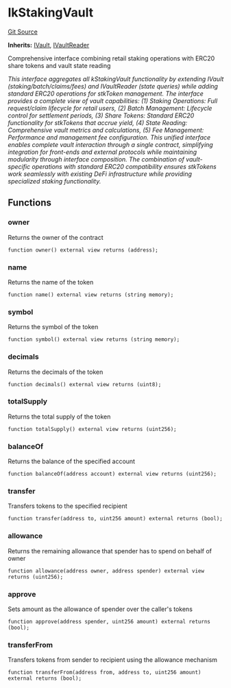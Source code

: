 # IkStakingVault
[Git Source](https://github.com/VerisLabs/KAM/blob/7810ef786f844ebd78831ee424b7ee896113d92b/src/interfaces/IkStakingVault.sol)

**Inherits:**
[IVault](/src/interfaces/IVault.sol/interface.IVault.md), [IVaultReader](/src/interfaces/modules/IVaultReader.sol/interface.IVaultReader.md)

Comprehensive interface combining retail staking operations with ERC20 share tokens and vault state reading

*This interface aggregates all kStakingVault functionality by extending IVault (staking/batch/claims/fees) and
IVaultReader (state queries) while adding standard ERC20 operations for stkToken management. The interface provides
a complete view of vault capabilities: (1) Staking Operations: Full request/claim lifecycle for retail users,
(2) Batch Management: Lifecycle control for settlement periods, (3) Share Tokens: Standard ERC20 functionality for
stkTokens that accrue yield, (4) State Reading: Comprehensive vault metrics and calculations, (5) Fee Management:
Performance and management fee configuration. This unified interface enables complete vault interaction through a
single contract, simplifying integration for front-ends and external protocols while maintaining modularity through
interface composition. The combination of vault-specific operations with standard ERC20 compatibility ensures
stkTokens work seamlessly with existing DeFi infrastructure while providing specialized staking functionality.*


## Functions
### owner

Returns the owner of the contract


```solidity
function owner() external view returns (address);
```

### name

Returns the name of the token


```solidity
function name() external view returns (string memory);
```

### symbol

Returns the symbol of the token


```solidity
function symbol() external view returns (string memory);
```

### decimals

Returns the decimals of the token


```solidity
function decimals() external view returns (uint8);
```

### totalSupply

Returns the total supply of the token


```solidity
function totalSupply() external view returns (uint256);
```

### balanceOf

Returns the balance of the specified account


```solidity
function balanceOf(address account) external view returns (uint256);
```

### transfer

Transfers tokens to the specified recipient


```solidity
function transfer(address to, uint256 amount) external returns (bool);
```

### allowance

Returns the remaining allowance that spender has to spend on behalf of owner


```solidity
function allowance(address owner, address spender) external view returns (uint256);
```

### approve

Sets amount as the allowance of spender over the caller's tokens


```solidity
function approve(address spender, uint256 amount) external returns (bool);
```

### transferFrom

Transfers tokens from sender to recipient using the allowance mechanism


```solidity
function transferFrom(address from, address to, uint256 amount) external returns (bool);
```

